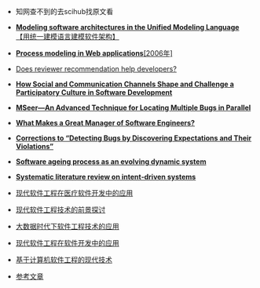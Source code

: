 - 知网查不到的去scihub找原文看
- <a href="https://schlr.cnki.net/Detail/index/WWMERGEJ01/SJCM13091000104149">**Modeling software architectures in the Unified Modeling Language**【用统一建模语言建模软件架构】</a>
- <a href="https://schlr.cnki.net/Detail/index/WWMERGEJ01/SJCM13091000104213">**Process modeling in Web applications**[2006年]</a>
- <a href="https://schlr.cnki.net/Detail/index/SPQD_01/SPQD5267644605E5B0BFF0ABF88C722168BA">Does reviewer recommendation help developers?</a>
- <a href="https://schlr.cnki.net/Detail/index/SPQDLAST/SPQD9C5E87CA68F58464EFF870EB75C1981E">**How Social and Communication Channels Shape and Challenge a Participatory Culture in Software Development**</a>
- <a href="https://schlr.cnki.net/Detail/index/SPQDLAST/SPQDEE635E950D3DE398C0EE20938C414EE5">**MSeer—An Advanced Technique for Locating Multiple Bugs in Parallel**</a>
- <a href="https://schlr.cnki.net/Detail/index/SPQDLAST/SPQD499A9CAEFC3DFC0C43FA5CB66D4528BA">**What Makes a Great Manager of Software Engineers?**</a>
- <a href="https://schlr.cnki.net/Detail/index/SPQDLAST/SPQDA7685C5D9074CC143AC31086CD6EC1AF">**Corrections to “Detecting Bugs by Discovering Expectations and Their Violations”**</a>
- <a href="https://schlr.cnki.net/Detail/index/WWMERGEJLAST/SJGID57665436166A15864F43F9F5CC1D58C">**Software ageing process as an evolving dynamic system**</a>
- <a href="https://schlr.cnki.net/Detail/index/SJWDLAST/SJWD1790719BEDA93EA703C723AA70AC9874">**Systematic literature review on intent‐driven systems**</a>

- <a href="https://kns.cnki.net/kcms/detail/detail.aspx?dbcode=CJFD&dbname=CJFDLAST2019&filename=DZRU201913038&v=0bu%25mmd2B6DDMudSTRaAKqZA7NhUv3wXk6EhPCsj7XvTW5ejpDiU%25mmd2BbpyDx8nj1OrVbr9%25mmd2B">现代软件工程在医疗软件开发中的应用</a>
- <a href="https://kns.cnki.net/kcms/detail/detail.aspx?dbcode=CJFD&dbname=CJFDLASN2020&filename=SJSM201912068&v=njdzIXt2sKn4oqmN%25mmd2BJeEhCR1Nexswjz4Wl%25mmd2FFPfOPxjVg2FTqawiGl9UGaJktoXQR">现代软件工程技术的前景探讨</a>
- <a href="https://kns.cnki.net/kcms/detail/detail.aspx?dbcode=CJFD&dbname=CJFDAUTO&filename=DNZS202033034&v=pOBovVKach4Rns6rik3DtAFybEL5qahLDCLavO3Lpw13ZHNNlMJ%25mmd2BCrpE3Vn7jEO4">大数据时代下软件工程技术的应用</a>

- <a href="https://kns.cnki.net/kcms/detail/detail.aspx?dbcode=CJFD&dbname=CJFDLAST2019&filename=ELEW201902046&v=LJQFatMqLMVxlOHECr0IWgxy4BA9lOopQPTOHsOiq14MzDHz%25mmd2Fhz05Lsqy%25mmd2BYowLg1">现代软件工程在软件开发中的应用</a>
- <a href="https://kns.cnki.net/KXReader/Detail?TIMESTAMP=637460869053709218&DBCODE=CJFD&TABLEName=CJFDLAST2018&FileName=DZRU201803049&RESULT=1&SIGN=OQyqQTlpOH8cqyNqEdRQRPwFxqA%3d">基于计算机软件工程的现代技术</a>
- <a href="https://wenku.baidu.com/view/92847a30534de518964bcf84b9d528ea80c72f61.html">参考文章</a>

